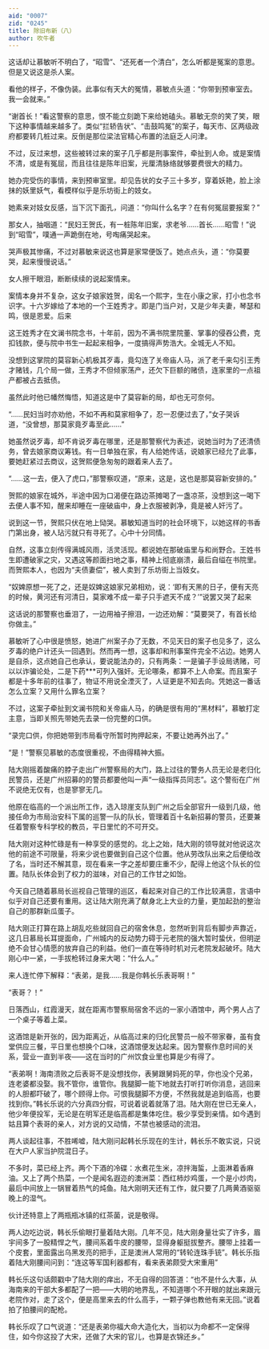 ```yaml
---
aid: "0007"
zid: "0245"
title: 除旧布新（八）
author: 吹牛者
---
```


这话却让慕敏听不明白了，“昭雪”、“还死者一个清白”，怎么听都是冤案的意思。但是又说这是杀人案。

看他的样子，不像伪装。此事似有天大的冤情，慕敏点头道：“你带到预审室去。我一会就来。”

“谢首长！”看这警察的意思，恨不能立刻跪下来给她磕头。慕敏无奈的笑了笑，眼下这种事情越来越多了。类似“拦轿告状”、“击鼓鸣冤”的案子，每天市、区两级政府都要转几桩过来。反倒是那位梁法官精心布置的法庭乏人问津。

不过，反过来想，这些被转过来的案子几乎都是刑事案件，牵扯到人命。或是案情不清，或是有冤屈，而且往往是陈年旧案，光厘清脉络就够要费很大的精力。

她办完受伤的事情，来到预审室里。却见告状的女子三十多岁，穿着妖艳，脸上涂抹的妖里妖气，看模样似乎是乐坊街上的妓女。

她素来对妓女反感，当下沉下面孔，问道：“你叫什么名字？在有何冤屈要报案？”

那女人，抽咽道：“民妇王贺氏，有一桩陈年旧案，求老爷……首长……昭雪！”说到“昭雪”，噗通一声跪倒在地，号啕痛哭起来。

哭声极其惨痛，不过对慕敏来说这也算是家常便饭了。她点点头，道：“你莫要哭，起来慢慢说话。”

女人擦干眼泪，断断续续的说起案情来。

案情本身并不复杂，这女子娘家姓贺，闺名一个熙字，生在小康之家，打小也念书识字。十六岁嫁给了本地的一个王姓秀才。即是门当户对，又是少年夫妻，琴瑟和鸣，很是恩爱。后来

这王姓秀才在文澜书院念书，十年前，因为不满书院里院董、掌事的侵吞公费，克扣钱款，便与院中书生一起起来相争，一度搞得声势浩大。全城无人不知。

没想到这掌院的莫容新心机极其歹毒，竟勾连了关帝庙人马，派了老千来勾引王秀才赌钱，几个局一做，王秀才不但倾家荡产，还欠下巨额的赌债，连家里的一点祖产都被占去抵债。

虽然此时他已幡然悔悟，知道这是中了莫容新的局，却也无可奈何。

“……民妇当时亦劝他，不如不再和莫家相争了，忍一忍便过去了，”女子哭诉道，“没曾想，那莫家竟歹毒至此……”

她虽然说歹毒，却不肯说歹毒在哪里，还是那警察代为表述，说她当时为了还清债务，曾去娘家商议筹钱。有一日单独在家，有人给她传话，说娘家已经允了此事，要她赶紧过去商议，这贺熙便急匆匆的跟着来人去了。

“……这一去，便入了虎口，”那警察叹道，“原来，这是，这也是那莫容新安排的。”

贺熙的娘家在城外，半途中因为口渴便在路边茶摊喝了一盏凉茶，没想到这一喝下去便人事不知，醒来却睡在一座破庙中，身上衣服被剥净，竟是被人奸污了。

说到这一节，贺熙只伏在地上恸哭。慕敏知道当时的社会环境下，以她这样的书香门第出身，被人玷污就只有寻死了。心中十分同情。

自然，这事立刻传得满城风雨，活灵活现。都说她在那破庙里与和尚野合。王姓书生即遭破家之灾，又遇这等颜面扫地之事，精神上彻底崩溃，最后自缢在书院里。而贺熙本人，也因为“夫债妻偿”，被人卖到了乐坊街上当妓女。

“奴婢原想一死了之，还是奴婢这娘家兄弟相劝，说：‘即有天黑的日子，便有天亮的时候，黄河还有河清日，莫家难不成一辈子只手遮天不成？’”说罢又哭了起来

这话说的那警察也垂泪了，一边用袖子擦泪，一边还劝解：“莫要哭了，有首长给你做主。”

慕敏听了心中很是愤怒，她进广州案子办了无数，不见天日的案子也见多了，这么歹毒的绝户计还头一回遇到。然而再一想，这事却和刑事案件完全不沾边。她男人是自杀，这点她自己也承认，要说能法办的，只有两条：一是骗子手设局诱赌，可以以诈骗论处，二是下药\*\*\*可列入强奸。无论哪条，都算不上人命案。而且案子都是十多年前的往事了，物证不用说全湮灭了，人证更是不知去向。凭她这一番话怎么立案？又用什么罪名立案？

不过，这案子牵扯到文澜书院和关帝庙人马，的确是很有用的“黑材料”，慕敏打定主意，当即关照先带她先去录一份完整的口供。

“录完口供，你把她带到市局看守所暂时拘押起来，不要让她再外出了。”

“是！”警察见慕敏的态度很重视，不由得精神大振。

陆大刚摇着酸痛的脖子走出广州警察局的大门，路上过往的警务人员无论是老归化民警员，还是广州招募的的警员都要他叫一声“一级指挥员同志”。这个警衔在广州不说绝无仅有，也是寥寥无几。

他原在临高的一个派出所工作，选入琼崖支队到广州之后全部官升一级到几级，他接任命为市局治安科下属的巡警一队的队长，管理着百十名新招募的警员，还要兼任着警察专科学校的教员，平日里忙的不可开交。

陆大刚对这种忙碌是有一种享受的感觉的。北上之始，陆大刚的领导就对他说这次他的前途不可限量，将来少说也要做到自己这个位置。他从劳改队出来之后便给改了名，当时还不解其意，现在看来一字之差却要庄重不少，配得上他这个队长的位置。陆队长体会到了权力的滋味，对自己的工作甘之如饴。

今天自己随着慕局长巡视自己管理的巡区，看起来对自己的工作比较满意，言语中似乎对自己还要有重用。这让陆大刚充满了献身北上大业的力量，更加起劲的整治自己的那群新瓜蛋子。

陆大刚正打算在路上胡乱吃些就回自己的宿舍休息，忽然听到背后有脚步声靠近，这几日慕局长耳提面命，广州城内的反动势力碍于元老院的强大暂时蛰伏，但明逆绝不会甘心情愿的放弃自己的利益。他们一直在等待时机对元老院发起破坏。陆大刚心中一紧，一手拔枪转过身来大喝：“什么人。”

来人连忙停下解释：“表弟，是我……我是你韩长乐表哥啊！”

“表哥？！”

日落西山，红霞漫天，就在距离市警察局宿舍不远的一家小酒馆中，两个男人占了一个桌子等着上菜。

这酒馆是新开张的，因为距离近，从临高过来的归化民警员一般不带家眷，虽有食堂供应三餐，平日里也想换个口味，这酒馆便发达起来。因为警察作息时间的关系，营业一直到半夜――这在当时的广州饮食业里也算是少有得了。

“表弟啊！海南溃败之后表哥不是没想找你，表舅跟舅妈死的早，你也没个兄弟，连老婆都没娶。我不管你，谁管你。我腿脚一能下地就去打听打听你消息，逃回来的人胆都吓破了，哪个顾得上你。可恨我腿脚不方便，不然我就是追到临高，也要找到你。”韩长乐说的六分真四分假，可说着说着就落了泪。陆大刚在世已无亲人，他少年便投军，无论是在明军还是临高都是集体吃住。极少享受到亲情。如今遇到姑且算个表哥的亲人，对方说的又动情，不禁也被感动的流泪。

两人谈起往事，不胜唏嘘，陆大刚问起韩长乐现在的生计，韩长乐不敢实说，只说在大户人家当护院混日子。

不多时，菜已经上齐。两个下酒的冷碟：水煮花生米，凉拌海蜇，上面淋着香麻油。又上了两个热菜，一个是闻名遐迩的澳洲菜：西红柿炒鸡蛋，一个是小炒肉，最后中间放上一锅冒着热气的炖鱼。陆大刚明天还有工作，就只要了几两黄酒驱驱晚上的湿气。

伙计还特意上了两瓶瓶冰镇的红茶菌，说是敬得。

两人边吃边说，韩长乐偷眼打量着陆大刚。几年不见，陆大刚身量壮实了许多，眉宇间多了一股精悍之气，腰间系着牛皮的腰带，显得身躯挺拔整齐。腰带上挂着一个皮套，里面露出乌黑发亮的把手，正是澳洲人常用的“转轮连珠手铳”。韩长乐指着陆大刚腰间问到：“连这等军国利器都有，看来表弟颇受大宋重用”

韩长乐这句话颇戳中了陆大刚的痒出，不无自得的回答道：“也不是什么大事，从海南来的干部大多都配了一把――大明的地界乱，不知道哪个不开眼的就出来跟元老院作对，走了这个，便是高里来去的什么高手，一颗子弹也教他有来无回。”说着拍了拍腰间的配枪。

韩长乐叹了口气说道：“还是表弟你福大命大造化大，当初以为命都不一定保得住，如今你这投了大宋，还做了大宋的官儿，也算是衣锦还乡。”
